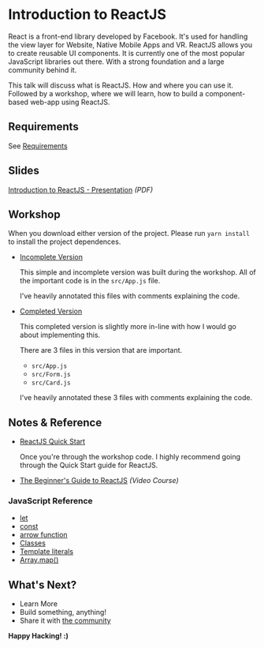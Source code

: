 # Introduction to ReactJS

React is a front-end library developed by Facebook. It's used for handling the 
view layer for Website, Native Mobile Apps and VR. ReactJS allows you to create 
reusable UI components. It is currently one of the most popular JavaScript 
libraries out there. With a strong foundation and a large community behind it.

This talk will discuss what is ReactJS. How and where you can use it. Followed 
by a workshop, where we will learn, how to build a component-based web-app 
using ReactJS.


## Requirements

See [Requirements](./Requirements.md)


## Slides

[Introduction to ReactJS - Presentation](./Introduction-To-ReactJS.pdf) _(PDF)_


## Workshop

When you download either version of the project. Please run `yarn install` to 
install the project dependences.

- [Incomplete Version](./Workshop/Incomplete)

  This simple and incomplete version was built during the workshop. All of the 
  important code is in the `src/App.js` file.

  I've heavily annotated this files with comments explaining the code.

- [Completed Version](./Workshop/Completed/)

  This completed version is slightly more in-line with how I would go about 
  implementing this.

  There are 3 files in this version that are important.

  - `src/App.js`
  - `src/Form.js`
  - `src/Card.js`

  I've heavily annotated these 3 files with comments explaining the code.


## Notes & Reference

- [ReactJS Quick Start](https://reactjs.org/docs/hello-world.html)

  Once you're through the workshop code. I highly recommend going through the 
  Quick Start guide for ReactJS.

- [The Beginner's Guide to ReactJS](https://egghead.io/courses/the-beginner-s-guide-to-reactjs) _(Video Course)_

### JavaScript Reference

- [let](https://developer.mozilla.org/en-US/docs/Web/JavaScript/Reference/Statements/let)
- [const](https://developer.mozilla.org/en-US/docs/Web/JavaScript/Reference/Statements/const)
- [arrow function](https://developer.mozilla.org/en-US/docs/Web/JavaScript/Reference/Functions/Arrow_functions)
- [Classes](https://developer.mozilla.org/en-US/docs/Web/JavaScript/Reference/Classes)
- [Template literals](https://developer.mozilla.org/en-US/docs/Web/JavaScript/Reference/Template_literals)
- [Array.map()](https://developer.mozilla.org/en-US/docs/Web/JavaScript/Reference/Global_Objects/Array/map)


## What's Next?

- Learn More
- Build something, anything!
- Share it with [the community](https://www.facebook.com/groups/DevCJeddah/)

**Happy Hacking! :)**
